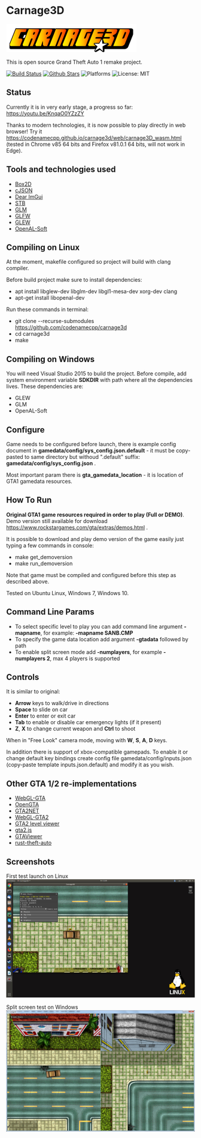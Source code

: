 # Carnage3D #

![Carnage3D Logo](https://raw.githubusercontent.com/codenamecpp/carnage3d/master/carnage3d_logo.png)

This is open source Grand Theft Auto 1 remake project.

[![Build Status](https://travis-ci.org/codenamecpp/carnage3d.svg?branch=master)](https://travis-ci.org/codenamecpp/carnage3d)
[![Github Stars](https://img.shields.io/github/stars/codenamecpp/carnage3d?logo=github)](https://github.com/codenamecpp/carnage3d/stargazers)
![Platforms](https://img.shields.io/badge/platform-windows%20%7C%20linux-blue) ![License: MIT](https://img.shields.io/badge/License-MIT-green.svg)

## Status ##
Currently it is in very early stage, a progress so far: https://youtu.be/KnqaO0YZzZY

Thanks to modern technologies, it is now possible to play directly in web browser! Try it https://codenamecpp.github.io/carnage3d/web/carnage3D_wasm.html (tested in Chrome v85 64 bits and Firefox v81.0.1 64 bits, will not work in Edge).

## Tools and technologies used ##
* [Box2D](https://github.com/erincatto/box2d)
* [cJSON](https://github.com/DaveGamble/cJSON)
* [Dear ImGui](https://github.com/ocornut/imgui)
* [STB](https://github.com/nothings/stb)
* [GLM](https://github.com/g-truc/glm)
* [GLFW](https://github.com/glfw/glfw)
* [GLEW](https://github.com/nigels-com/glew)
* [OpenAL-Soft](https://github.com/kcat/openal-soft)

## Compiling on Linux ##
At the moment, makefile configured so project will build with clang compiler.

Before build project make sure to install dependencies: 
* apt install libglew-dev libglm-dev libgl1-mesa-dev xorg-dev clang
* apt-get install libopenal-dev

Run these commands in terminal:
* git clone --recurse-submodules https://github.com/codenamecpp/carnage3d
* cd carnage3d
* make

## Compiling on Windows ##
You will need Visual Studio 2015 to build the project.
Before compile, add system environment variable __SDKDIR__ with path where all the dependencies lives. These dependencies are:
* GLEW
* GLM
* OpenAL-Soft

## Configure ##
Game needs to be configured before launch, there is example config document in __gamedata/config/sys_config.json.default__ - it must be copy-pasted to same directory but withoud ".default" suffix: __gamedata/config/sys_config.json__ .

Most important param there is __gta_gamedata_location__ - it is location of GTA1 gamedata resources.

## How To Run ##

**Original GTA1 game resources required in order to play (Full or DEMO)**. Demo version still available for download https://www.rockstargames.com/gta/extras/demos.html .

It is possible to download and play demo version of the game easily just typing a few commands in console:
* make get_demoversion
* make run_demoversion

Note that game must be compiled and configured before this step as described above.

Tested on Ubuntu Linux, Windows 7, Windows 10.

## Command Line Params ##

* To select specific level to play you can add command line argument **-mapname**, for example: **-mapname SANB.CMP**
* To specify the game data location add argument **-gtadata** followed by path
* To enable split screen mode add **-numplayers**, for example **-numplayers 2**, max 4 players is supported

## Controls ##
It is similar to original:
* **Arrow** keys to walk/drive in directions
* **Space** to slide on car
* **Enter** to enter or exit car
* **Tab** to enable or disable car emergency lights (if it present)
* **Z**, **X** to change current weapon and **Ctrl** to shoot

When in "Free Look" camera mode, moving with **W**, **S**, **A**, **D** keys.

In addition there is support of xbox-compatible gamepads. To enable it or change default key bindings create config file gamedata/config/inputs.json (copy-paste template inputs.json.default) and modify it as you wish.

## Other GTA 1/2 re-implementations ##
* [WebGL-GTA](https://github.com/niklasvh/WebGL-GTA)
* [OpenGTA](http://ogta.fifengine.de/download.html)
* [GTA2NET](https://github.com/andrecarlucci/gta2net)
* [WebGL-GTA2](https://github.com/Kajakklubben/gta2-webgl)
* [GTA2 level viewer](https://github.com/aalin/gta2-level-viewer)
* [gta2.js](https://github.com/aalin/gta2.js)
* [GTAViewer](https://github.com/GitExl/GTAViewer)
* [rust-theft-auto](https://github.com/gaudecker/rust-theft-auto)

## Screenshots ##
First test launch on Linux
![ScreenShot](https://raw.githubusercontent.com/codenamecpp/carnage3d/master/screenshots/WorksOnLinux.png)

Split screen test on Windows
![ScreenShot](https://raw.githubusercontent.com/codenamecpp/carnage3d/master/screenshots/SplitScreenTest.png)
